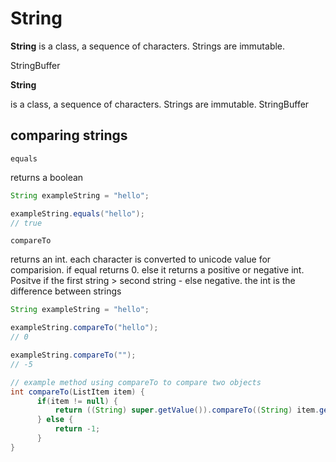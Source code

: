 # String 

**String** is a class, a sequence of characters. Strings are immutable.

StringBuffer 

**String** 

is a class, a sequence of characters. Strings are immutable.
StringBuffer 

## comparing strings 

`equals`

returns a boolean 

```java
String exampleString = "hello";

exampleString.equals("hello");
// true
```

`compareTo`

returns an int.
each character is converted to unicode value for comparision. if equal returns 0.  else it returns a positive or negative int. Positve if the first string > second string - else negative. the int is the difference between strings 

```java
String exampleString = "hello";

exampleString.compareTo("hello");
// 0 

exampleString.compareTo("");
// -5

// example method using compareTo to compare two objects
int compareTo(ListItem item) {
      if(item != null) {
          return ((String) super.getValue()).compareTo((String) item.getValue());
      } else {
          return -1;
      }
}

```
